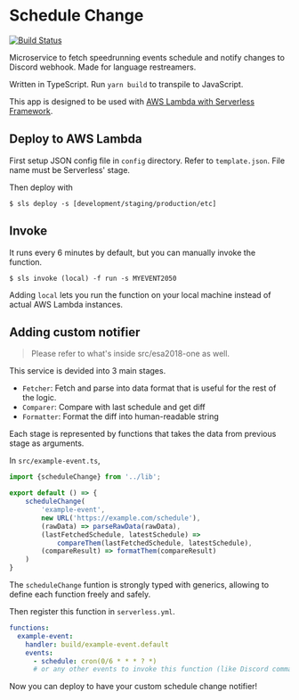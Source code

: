 # Schedule Change
[![Build Status](https://travis-ci.org/JapaneseRestream/schedule-change.svg?branch=master)](https://travis-ci.org/JapaneseRestream/schedule-change)

Microservice to fetch speedrunning events schedule and notify changes to Discord webhook. Made for language restreamers.

Written in TypeScript. Run `yarn build` to transpile to JavaScript.

This app is designed to be used with [AWS Lambda with Serverless Framework](https://serverless.com/framework/docs/providers/aws/guide/quick-start/).

## Deploy to AWS Lambda

First setup JSON config file in `config` directory. Refer to `template.json`. File name must be Serverless' stage.

Then deploy with

```
$ sls deploy -s [development/staging/production/etc]
```

## Invoke

It runs every 6 minutes by default, but you can manually invoke the function.

```
$ sls invoke (local) -f run -s MYEVENT2050
```

Adding `local` lets you run the function on your local machine instead of actual AWS Lambda instances.

## Adding custom notifier

> Please refer to what's inside src/esa2018-one as well.

This service is devided into 3 main stages.

- `Fetcher`: Fetch and parse into data format that is useful for the rest of the logic.
- `Comparer`: Compare with last schedule and get diff
- `Formatter`: Format the diff into human-readable string

Each stage is represented by functions that takes the data from previous stage as arguments.

In `src/example-event.ts`,
```ts
import {scheduleChange} from '../lib';

export default () => {
	scheduleChange(
		'example-event',
		new URL('https://example.com/schedule'),
		(rawData) => parseRawData(rawData),
		(lastFetchedSchedule, latestSchedule) =>
			compareThem(lastFetchedSchedule, latestSchedule),
		(compareResult) => formatThem(compareResult)
	)
}
```

The `scheduleChange` funtion is strongly typed with generics, allowing to define each function freely and safely.

Then register this function in `serverless.yml`.

```yaml
functions:
  example-event:
    handler: build/example-event.default
    events:
      - schedule: cron(0/6 * * * ? *)
      # or any other events to invoke this function (like Discord command)
```

Now you can deploy to have your custom schedule change notifier!
